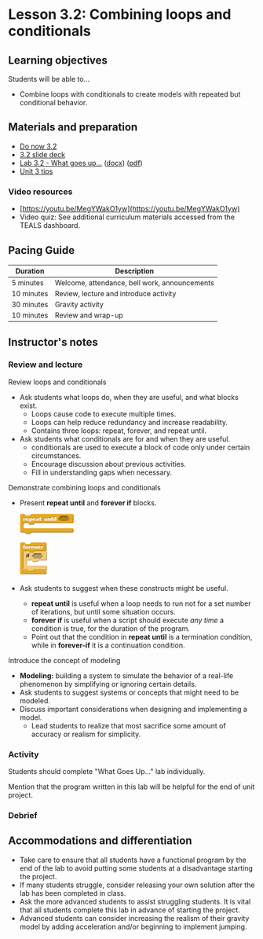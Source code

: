# Lesson 3.2: Combining loops and conditionals

## Learning objectives

Students will be able to...

* Combine loops with conditionals to create models with repeated but conditional behavior.

## Materials and preparation

* [Do now 3.2](do_now_32.md)
* [3.2 slide deck](https://github.com/TEALSK12/introduction-to-computer-science/raw/master/slidedecks/TEALS%20SNAP%203.2.pptx)
* [Lab 3.2 - What goes up...](lab_32.md) ([docx](https://github.com/TEALSK12/introduction-to-computer-science/raw/master/Unit%203%20Word/Lab%203.2%20What%20Goes%20Up.docx)) ([pdf](https://github.com/TEALSK12/introduction-to-computer-science/raw/master/Unit%203%20PDF/Lab%203.2%20What%20Goes%20Up.pdf))
* [Unit 3 tips](unit_3_tips.md)

### Video resources

* [https://youtu.be/MegYWakO1yw](https://youtu.be/MegYWakO1yw)
* Video quiz: See additional curriculum materials accessed from the TEALS dashboard.

## Pacing Guide

| Duration   | Description                                   |
| ---------- | --------------------------------------------- |
| 5 minutes  | Welcome, attendance, bell work, announcements |
| 10 minutes | Review, lecture and introduce activity        |
| 30 minutes | Gravity activity                              |
| 10 minutes | Review and wrap-up                            |

## Instructor's notes

### Review and lecture

Review loops and conditionals

* Ask students what loops do, when they are useful, and what blocks exist.
  * Loops cause code to execute multiple times.
  * Loops can help reduce redundancy and increase readability.
  * Contains three loops: repeat, forever, and repeat until.
* Ask students what conditionals are for and when they are useful.
  * conditionals are used to execute a block of code only under certain circumstances.
  * Encourage discussion about previous activities.
  * Fill in understanding gaps when necessary.

Demonstrate combining loops and conditionals

* Present **repeat until** and **forever if** blocks.

  ![Repeat Until Block](images/repeat_until.png)
  
  ![Forever Block](images/forever_if.png)

* Ask students to suggest when these constructs might be useful.
  * **repeat until** is useful when a loop needs to run not for a set number of iterations, but until some situation occurs.
  * **forever if** is useful when a script should execute _any time_ a condition is true, for the duration of the program.
  * Point out that the condition in **repeat until** is a termination condition, while in **forever-if** it is a continuation condition.

Introduce the concept of modeling

* **Modeling:** building a system to simulate the behavior of a real-life phenomenon by simplifying or ignoring certain details.
* Ask students to suggest systems or concepts that might need to be modeled.
* Discuss important considerations when designing and implementing a model.
  * Lead students to realize that most sacrifice some amount of accuracy or realism for simplicity.

### Activity

Students should complete "What Goes Up..." lab individually.

Mention that the program written in this lab will be helpful for the end of unit project.

### Debrief

## Accommodations and differentiation

* Take care to ensure that all students have a functional program by the end of the lab to avoid putting some students at a disadvantage starting the project.
* If many students struggle, consider releasing your own solution after the lab has been completed in class.
* Ask the more advanced students to assist struggling students. It is vital that all students complete this lab in advance of starting the project.
* Advanced students can consider increasing the realism of their gravity model by adding acceleration and/or beginning to implement jumping.
